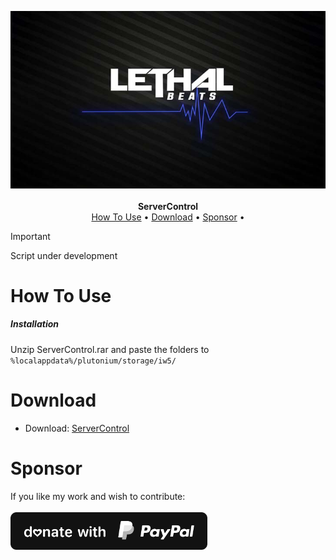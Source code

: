 <p align="center">
  <img src="https://github.com/LastDemon99/LastDemon99/blob/main/Data/lb_logo.jpg">
  <br><br>
  <b>ServerControl</b><br>
  <a href="#how-to-use">How To Use</a> •
  <a href="#download">Download</a> •
  <a href="#sponsor">Sponsor</a> •
</p>

> [!IMPORTANT]
> Script under development

# <a name="how-to-use"></a>How To Use
##### Installation
Unzip ServerControl.rar and paste the folders to `%localappdata%/plutonium/storage/iw5/`

# <a name="download"></a>Download
- Download: [ServerControl](https://github.com/LastDemon99/IW5-Sripts/releases/download/sc-v0.1/ServerControl.rar)

# <a name="sponsor"></a>Sponsor
If you like my work and wish to contribute:<br><br/>
<a href="https://www.paypal.com/paypalme/lastdemon99/"><img src="https://github.com/LastDemon99/LastDemon99/blob/main/Data/paypal_dark.svg" height="60"></a>
